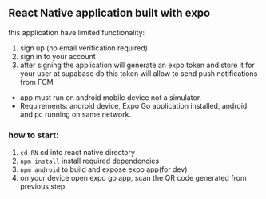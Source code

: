## React Native application built with expo

this application have limited functionality:

1. sign up (no email verification required)
2. sign in to your account
3. after signing the application will generate an expo token and store it for your user at supabase db
   this token will allow to send push notifications from FCM

- app must run on android mobile device not a simulator.
- Requirements: android device, Expo Go application installed, android and pc running on same network.

### how to start:

1. `cd RN` cd into react native directory
2. `npm install` install required dependencies
3. `npm android` to build and expose expo app(for dev)
4. on your device open expo go app, scan the QR code generated from previous step.
